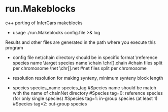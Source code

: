 # run.Makeblocks

c++ porting of InferCars makeblocks

- usage 
./run.Makeblocks  config.file >& log

Results and other files are generated in the path where you execute this program

- config file
net/chain directory should be in specific format
\reference species name 
	\target species name
		\chain
			\chr[].chain #chain files split per chromosome
		\net
			\chr[].net #net files split per chromosome

- resolution
resolution for making synteny, minimum synteny block length

- species 
species_name species_tag
 #Species name should be match with the name of chainNet directory
 #Species tag=0: reference species (for only single species)
 #Species tag=1: in-group species (at least 1)
 #Species tag=2: out-group species



